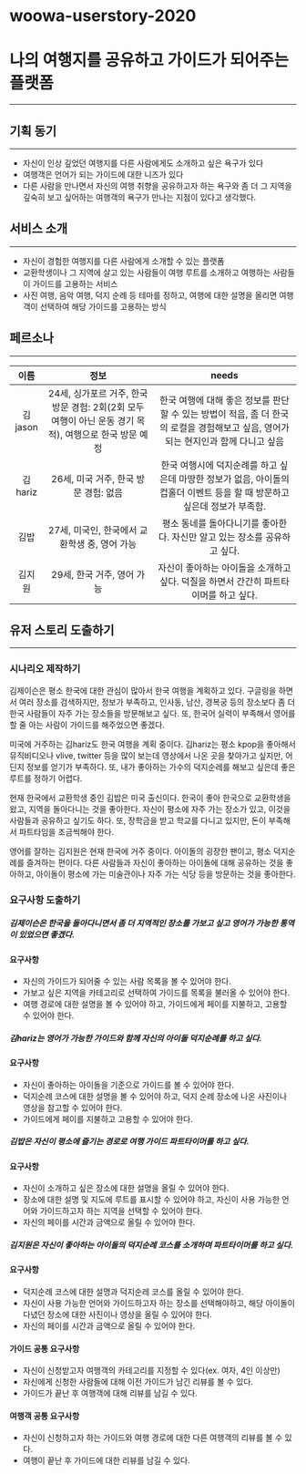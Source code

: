 # woowa-userstory-2020

# 나의 여행지를 공유하고 가이드가 되어주는 플랫폼
---

## 기획 동기
---

- 자신이 인상 깊었던 여행지를 다른 사람에게도 소개하고 싶은 욕구가 있다
- 여행객은 언어가 되는 가이드에 대한 니즈가 있다
- 다른 사람을 만나면서 자신의 여행 취향을 공유하고자 하는 욕구와 좀 더 그 지역을 깊숙히 보고 싶어하는 여행객의 욕구가 만나는 지점이 있다고 생각했다.

## 서비스 소개
---

- 자신이 경험한 여행지를 다른 사람에게 소개할 수 있는 플랫폼
- 교환학생이나 그 지역에 살고 있는 사람들이 여행 루트를 소개하고 여행하는 사람들이 가이드를 고용하는 서비스
- 사진 여행, 음악 여행, 덕지 순례 등 테마를 정하고, 여행에 대한 설명을 올리면 여행객이 선택하여 해당 가이드를 고용하는 방식

## 페르소나
---

| 이름    | 정보    | needs |
|:------:|:------:|:------:|
| 김jason |24세,  싱가포르 거주,  한국 방문 경험: 2회(2회 모두 여행이 아닌 운동 경기 목적),  여행으로 한국 방문 예정 | 한국 여행에 대해 좋은 정보를 판단할 수 있는 방법이 적음, 좀 더 한국의 로컬을 경험해보고 싶음, 영어가 되는 현지인과 함께 다니고 싶음   |
| 김hariz | 26세, 미국 거주, 한국 방문 경험: 없음 | 한국 여행시에 덕지순례를 하고 싶은데 마땅한 정보가 없음, 아이돌의 컵홀더 이벤트 등을 할 때 방문하고 싶은데 정보가 부족함.|
| 김밥 | 27세, 미국인, 한국에서 교환학생 중, 영어 가능 | 평소 동네를 돌아다니기를 좋아한다. 자신만 알고 있는 장소를 공유하고 싶다.|
| 김지원 | 29세, 한국 거주, 영어 가능 | 자신이 좋아하는 아이돌을 소개하고 싶다. 덕질을 하면서 간간히 파트타이머를 하고 싶다.| 


## 유저 스토리 도출하기
---
### 시나리오 제작하기

김제이슨은 평소 한국에 대한 관심이 많아서 한국 여행을 계획하고 있다. 구글링을 하면서 여러 장소를 검색하지만, 정보가 부족하고, 인사동, 남산, 경복궁 등의 장소보다 좀 더 한국 사람들이 자주 가는 장소들을 방문해보고 싶다. 또, 한국어 실력이 부족해서 영어를 할 줄 아는 사람이 가이드를 해주었으면 좋겠다.

미국에 거주하는 김hariz도 한국 여행을 계획 중이다. 김hariz는 평소 kpop을 좋아해서 뮤직비디오나 vlive, twitter 등을 많이 보는데 영상에서 나온 곳을 찾아가고 싶지만, 어딘지 정보를 얻기가 부족하다. 또, 내가 좋아하는 가수의 덕지순레를 해보고 싶은데 좋은 루트를 정하기 어렵다.

현재 한국에서 교환학생 중인 김밥은 미국 출신이다. 한국이 좋아 한국으로 교환학생을 왔고, 지역을 돌아다니는 것을 좋아한다. 자신이 평소에 자주 가는 장소가 있고, 이것을 사람들과 공유하고 싶기도 하다. 또, 장학금을 받고 학교를 다니고 있지만, 돈이 부족해서 파트타임을 조금씩해야 한다.

영어를 잘하는 김지원은 현재 한국에 거주 중이다. 아이돌의 굉장한 팬이고, 평소 덕지순례를 즐겨하는 편이다. 다른 사람들과 자신이 좋아하는 아이돌에 대해 공유하는 것을 좋아하고, 아이돌이 평소에 가는 미술관이나 자주 가는 식당 등을 방문하는 것을 좋아한다.

### 요구사항 도출하기

##### 김제이슨은 한국을 돌아다니면서 좀 더 지역적인 장소를 가보고 싶고 영어가 가능한 통역이 있었으면 좋겠다.

#### 요구사항
- 자신의 가이드가 되어줄 수 있는 사람 목록을 볼 수 있어야 한다.
- 가보고 싶은 지역을 카테고리로 선택하여 가이드를 목록을 불러올 수 있어야 한다. 
- 여행 경로에 대한 설명을 볼 수 있어야 하고, 가이드에게 페이를 지불하고, 고용할 수 있어야 한다.

##### 김hariz는 영어가 가능한 가이드와 함께 자신의 아이돌 덕지순례를 하고 싶다.

#### 요구사항
- 자신이 좋아하는 아이돌을 기준으로 가이드를 볼 수 있어야 한다.
- 덕지순례 코스에 대한 설명을 볼 수 있어야 하고, 덕지 순례 장소에 나온 사진이나 영상을 참고할 수 있어야 한다.
- 가이드에게 페이를 지불하고 고용할 수 있어야 한다. 

##### 김밥은 자신이 평소에 즐기는 경로로 여행 가이드 파트타이머를 하고 싶다.

#### 요구사항
- 자신이 소개하고 싶은 장소에 대한 설명을 올릴 수 있어야 한다.
- 장소에 대한 설명 및 지도에 루트를 표시할 수 있어야 하고, 자신이 사용 가능한 언어와 가이드하고자 하는 지역을 선택할 수 있어야 한다.
- 자신의 페이를 시간과 금액으로 올릴 수 있어야 한다. 

##### 김지원은 자신이 좋아하는 아이돌의 덕지순례 코스를 소개하며 파트타이머를 하고 싶다.

#### 요구사항
- 덕지순례 코스에 대한 설명과 덕지순레 코스를 올릴 수 있어야 한다.
- 자신이 사용 가능한 언어와 가이드하고자 하는 장소를 선택해야하고, 해당 아이돌이 다녔던 장소에 대한 사진이나 영상을 올릴 수 있어야 한다.
- 자신의 페이를 시간과 금액으로 올릴 수 있어야 한다.

#### 가이드 공통 요구사항
- 자신이 신청받고자 여행객의 카테고리를 지정할 수 있다(ex. 여자, 4인 이상만)
- 자신에게 신청한 사람들에 대해 이전 가이드가 남긴 리뷰를 볼 수 있다. 
- 가이드가 끝난 후 여행객에 대해 리뷰를 남길 수 있다.

#### 여행객 공통 요구사항
- 자신이 신청하고자 하는 가이드와 여행 경로에 대한 다른 여행객의 리뷰를 볼 수 있다.
- 여행이 끝난 후 가이드에 대한 리뷰를 남길 수 있다.

